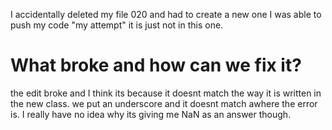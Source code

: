 I accidentally deleted my file 020 and had to create a new one I was able to push my code "my attempt" it is just not in this one. 

# What broke and how can we fix it?

the edit broke and I think its because it doesnt match the way it is written in the new class. we put an underscore and it doesnt match awhere the error is. I really have no idea why its giving me NaN as an answer though. 

